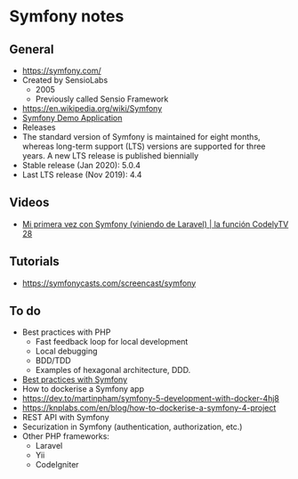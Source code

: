 # Symfony notes

## General
* https://symfony.com/
* Created by SensioLabs
  * 2005
  * Previously called Sensio Framework
* https://en.wikipedia.org/wiki/Symfony
* [Symfony Demo Application](https://github.com/symfony/demo)
* Releases
 * The standard version of Symfony is maintained for eight months, whereas long-term support (LTS) versions are supported for three years. A new LTS release is published biennially
 * Stable release (Jan 2020): 5.0.4
 * Last LTS release (Nov 2019): 4.4


## Videos
* [Mi primera vez con Symfony (viniendo de Laravel) | la función CodelyTV 28](https://www.youtube.com/watch?v=Votbs137Ru0)


## Tutorials
* https://symfonycasts.com/screencast/symfony


## To do
* Best practices with PHP
  * Fast feedback loop for local development
  * Local debugging
  * BDD/TDD
  * Examples of hexagonal architecture, DDD.
* [Best practices with Symfony](https://symfony.com/doc/current/best_practices.html)
* How to dockerise a Symfony app
 * https://dev.to/martinpham/symfony-5-development-with-docker-4hj8
 * https://knplabs.com/en/blog/how-to-dockerise-a-symfony-4-project
* REST API with Symfony
* Securization in Symfony (authentication, authorization, etc.)
* Other PHP frameworks:
  * Laravel
  * Yii
  * CodeIgniter
